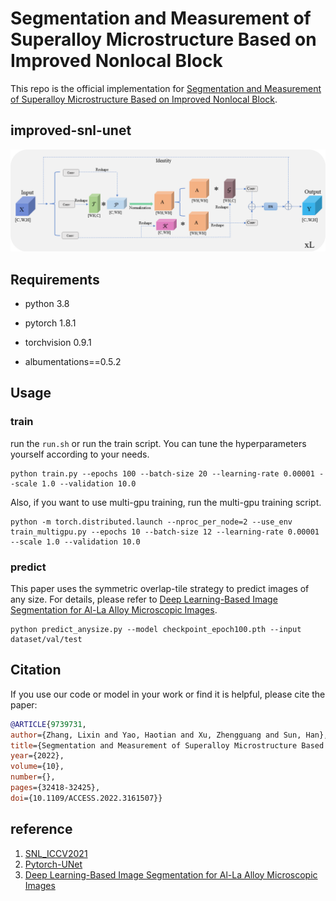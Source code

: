 # Segmentation and Measurement of Superalloy Microstructure Based on Improved Nonlocal Block

This repo is the official implementation for [Segmentation and Measurement of Superalloy Microstructure Based on Improved Nonlocal Block](https://ieeexplore.ieee.org/document/9739731). 

## improved-snl-unet

![improved-snl-block](https://github.com/ustbjdl1021/improved-snl-unet/blob/main/pic/block.png)

## Requirements

- python 3.8

- pytorch 1.8.1

- torchvision 0.9.1

- albumentations==0.5.2

## Usage

### train

run the `run.sh` or run the train script. You can tune the hyperparameters yourself according to your needs.

```shell
python train.py --epochs 100 --batch-size 20 --learning-rate 0.00001 --scale 1.0 --validation 10.0
```

Also, if you want to use multi-gpu training, run the multi-gpu training script.

```shell
python -m torch.distributed.launch --nproc_per_node=2 --use_env train_multigpu.py --epochs 10 --batch-size 12 --learning-rate 0.00001 --scale 1.0 --validation 10.0
```

### predict

This paper uses the symmetric overlap-tile strategy to predict images of any size. For details, please refer to [Deep Learning-Based Image Segmentation for Al-La Alloy Microscopic Images](https://www.mdpi.com/2073-8994/10/4/107).

```shell
python predict_anysize.py --model checkpoint_epoch100.pth --input dataset/val/test
```

## Citation

If you use our code or model in your work or find it is helpful, please cite the paper:

  ```bib
  @ARTICLE{9739731,  
  author={Zhang, Lixin and Yao, Haotian and Xu, Zhengguang and Sun, Han},  journal={IEEE Access},   
  title={Segmentation and Measurement of Superalloy Microstructure Based on Improved Nonlocal Block},   
  year={2022},  
  volume={10},  
  number={},  
  pages={32418-32425},  
  doi={10.1109/ACCESS.2022.3161507}}
  ```

## reference

1. [SNL_ICCV2021](https://github.com/zh460045050/SNL_ICCV2021)
2. [Pytorch-UNet](https://github.com/milesial/Pytorch-UNet)
3. [Deep Learning-Based Image Segmentation for Al-La Alloy Microscopic Images](https://www.mdpi.com/2073-8994/10/4/107)
